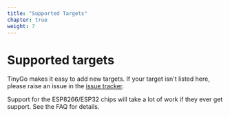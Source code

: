 ```yaml
---
title: "Supported Targets"
chapter: true
weight: 7
---
```


# Supported targets

TinyGo makes it easy to add new targets. If your target isn't listed here, please raise an issue in the [issue tracker](https://github.com/aykevl/tinygo/issues).

Support for the ESP8266/ESP32 chips will take a lot of work if they ever get support. See the FAQ for details.
